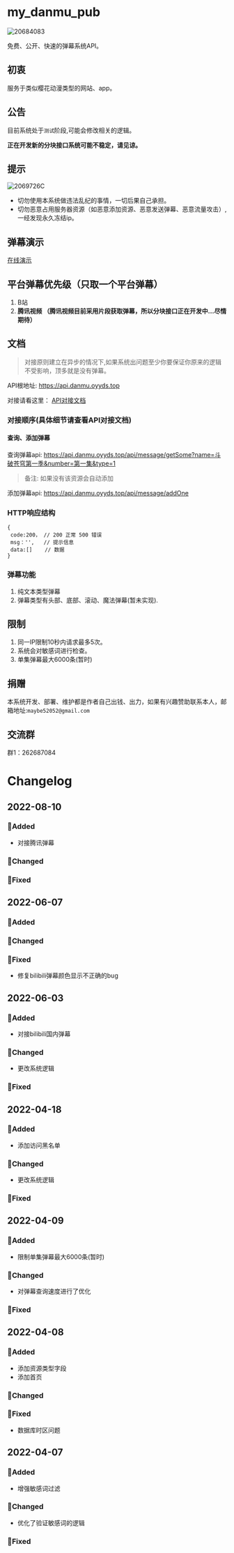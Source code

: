 
# my_danmu_pub
![20684083](https://user-images.githubusercontent.com/34638673/163958311-65404541-49b1-4840-8a19-4b7f46207e9b.gif)

免费、公开、快速的弹幕系统API。

## 初衷
服务于类似樱花动漫类型的网站、app。

## 公告
目前系统处于`测试`阶段,可能会修改相关的逻辑。

**正在开发新的分块接口系统可能不稳定，请见谅。**

## 提示
![2069726C](https://user-images.githubusercontent.com/34638673/163958548-d098391d-a54a-4621-aacb-13a5c3d5f6f3.jpg)

- 切勿使用本系统做违法乱纪的事情，一切后果自己承担。
- 切勿恶意占用服务器资源（如恶意添加资源、恶意发送弹幕、恶意流量攻击）,一经发现永久冻结ip。
## 弹幕演示
[在线演示](http://null_639_5368.gitee.io/my_danmu )


## 平台弹幕优先级（只取一个平台弹幕）
1. B站
2. **腾讯视频 （腾讯视频目前采用片段获取弹幕，所以分块接口正在开发中...尽情期待）**


## 文档
> 对接原则建立在异步的情况下,如果系统出问题至少你要保证你原来的逻辑不受影响，顶多就是没有弹幕。

API根地址: https://api.danmu.oyyds.top

对接请看这里：
[API对接文档](https://console-docs.apipost.cn/doc.html?url=508e9181d81a978c&salt=d92a27922cea066a#b9ce2fcf-2f24-4f5c-8b93-c82254714851)

### 对接顺序(具体细节请查看API对接文档)

 #### 查询、添加弹幕 
 查询弹幕api: https://api.danmu.oyyds.top/api/message/getSome?name=斗破苍穹第一季&number=第一集&type=1
 > 备注: 如果没有该资源会自动添加
 
 添加弹幕api: https://api.danmu.oyyds.top/api/message/addOne
 
### HTTP响应结构
```
{
 code:200， // 200 正常 500 错误 
 msg：'',   // 提示信息
 data:[]    // 数据
}
```

### 弹幕功能
1. 纯文本类型弹幕
2. 弹幕类型有头部、底部、滚动、魔法弹幕(暂未实现).

## 限制

1. 同一IP限制10秒内请求最多5次。
2. 系统会对敏感词进行检查。
3. 单集弹幕最大6000条(暂时)

## 捐赠

本系统开发、部署、维护都是作者自己出钱、出力，如果有兴趣赞助联系本人，邮箱地址:`maybe52052@gmail.com`
## 交流群
群1：262687084

# Changelog

## 2022-08-10
### 🎁Added
- 对接腾讯弹幕
### 🤝Changed
### 🐛Fixed


## 2022-06-07
### 🎁Added
### 🤝Changed
### 🐛Fixed
- 修复bilibili弹幕颜色显示不正确的bug

## 2022-06-03
### 🎁Added
- 对接bilibili国内弹幕
### 🤝Changed
- 更改系统逻辑
### 🐛Fixed

## 2022-04-18
### 🎁Added
- 添加访问黑名单
### 🤝Changed
- 更改系统逻辑
### 🐛Fixed

## 2022-04-09
### 🎁Added
- 限制单集弹幕最大6000条(暂时)
### 🤝Changed
- 对弹幕查询速度进行了优化
### 🐛Fixed

## 2022-04-08
### 🎁Added
- 添加资源类型字段
- 添加首页
### 🤝Changed
### 🐛Fixed
- 数据库时区问题

## 2022-04-07
### 🎁Added
- 增强敏感词过滤
### 🤝Changed
- 优化了验证敏感词的逻辑
### 🐛Fixed
